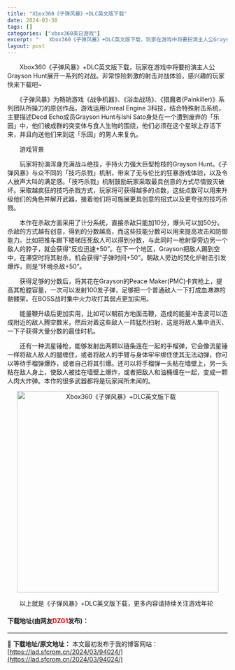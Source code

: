 ```yaml
---
title: "Xbox360《子弹风暴》+DLC英文版下载"
date: 2024-03-30
tags: []
categories: ["xbox360英日游戏"]
excerpt: "　　Xbox360《子弹风暴》+DLC英文版下载，玩家在游戏中将要扮演主人公Grayson Hunt展开一系列的对战。非常惊险刺激的射击对战体验，感兴趣的玩家快来下载吧~ 　　《子弹风暴》为畅销游戏《战争机器》、《浴血战场》、《猎魔者(Painkiller)》系列团队所操刀的原创作品，游戏运用Unr&hellip;"
layout: post
---
```


 <p>　　Xbox360《子弹风暴》+DLC英文版下载，玩家在游戏中将要扮演主人公Grayson Hunt展开一系列的对战。非常惊险刺激的射击对战体验，感兴趣的玩家快来下载吧~</p> <p>　　《子弹风暴》为畅销游戏《战争机器》、《浴血战场》、《猎魔者(Painkiller)》系列团队所操刀的原创作品，游戏运用Unreal Engine 3科技，结合特殊射击系统，主要描述Decd Echo成员Grayson Hunt与Ishi Sato身处在一个遭到废弃的「乐园」中，他们被成群的突变体与食人生物的围绕，他们必须在这个星球上存活下来，并且向送他们来到这「乐园」的男人来复仇。</p> <p>　　游戏背景</p> <p>　　玩家将扮演浑身充满战斗绝技，手持火力强大巨型枪枝的Grayson Hunt。《子弹风暴》与众不同的「技巧杀戮」机制，带来了无与伦比的狂暴游戏体验，以及令人放声大叫的满足感。「技巧杀戮」机制鼓励玩家采取最具创意的方式尽情毁灭破坏。采取越疯狂的技巧杀戮方式，玩家将可获得越多的点数，这些点数可以用来升级他们的角色并解开武器，接着他们将可施展更具创意的招式以及更夸张的技巧杀戮。</p> <p>　　本作在杀敌方面采用了计分系统，直接杀敌只能加10分，爆头可以加50分。杀敌的方式越有创意，得到的分数越高，而这些技能分数可以用来提高攻击和防御能力。比如把推车踢下楼梯压死敌人可以得到分数，与此同时一枪射穿旁边另一个敌人的脖子，就会获得&ldquo;反应迅速+50&rdquo;。在下一个地区，Grayson把敌人踢到空中，在滞空时将其射杀，机会获得&ldquo;子弹时间+50&rdquo;。朝敌人旁边的焚化炉射击引发爆炸，则是&ldquo;环境杀敌+50&rdquo;。</p> <p>　　获得足够的分数后，将其花在Grayson的Peace Maker(PMC)卡宾枪上，提高其枪膛容量，一次可以发射100发子弹，足够把一个普通敌人一下打成血淋淋的骷髅架。在BOSS战时集中火力攻打其弱点更加实用。</p> <p>　　能量鞭升级后更加实用，比如可以朝前方地面击鞭，造成的能量冲击波可以造成附近的敌人腾空数米，然后对着这些敌人一阵猛烈扫射，这是将敌人集中消灭、一下子获得大量分数的最佳时机。</p> <p>　　还有一种流星锤枪，能够发射出两颗以链条连在一起的手榴弹，它会像流星锤一样将敌人敌人的腿缠住，或者将敌人的手臂与身体牢牢绑住使其无法动弹，你可以等待手榴弹爆炸，或者自己将其引爆。还可以将手榴弹一头粘在墙壁上，另一头粘在敌人身上，使敌人被挂在墙壁上爆炸，或者把敌人和油桶缠在一起，变成一颗人肉大炸弹。本作的很多武器都将是玩家闻所未闻的。</p> <p align="center"><img align="" border="0" src="https://lad.sfcrom.cn/wp-content/uploads/2024/03/20240330_6607d42b51426.jpg" width="461" alt="Xbox360《子弹风暴》+DLC英文版下载" /></p> <p>　　以上就是《子弹风暴》+DLC英文版下载，更多内容请持续关注游戏年轮</p> <p><h4>下载地址(由网友<font color="red">DZG1</font>发布)：</h4></p> 

---
📖 **下载地址/原文地址：** 本文最初发布于我的博客网站：[https://lad.sfcrom.cn/2024/03/94024/](https://lad.sfcrom.cn/2024/03/94024/)
